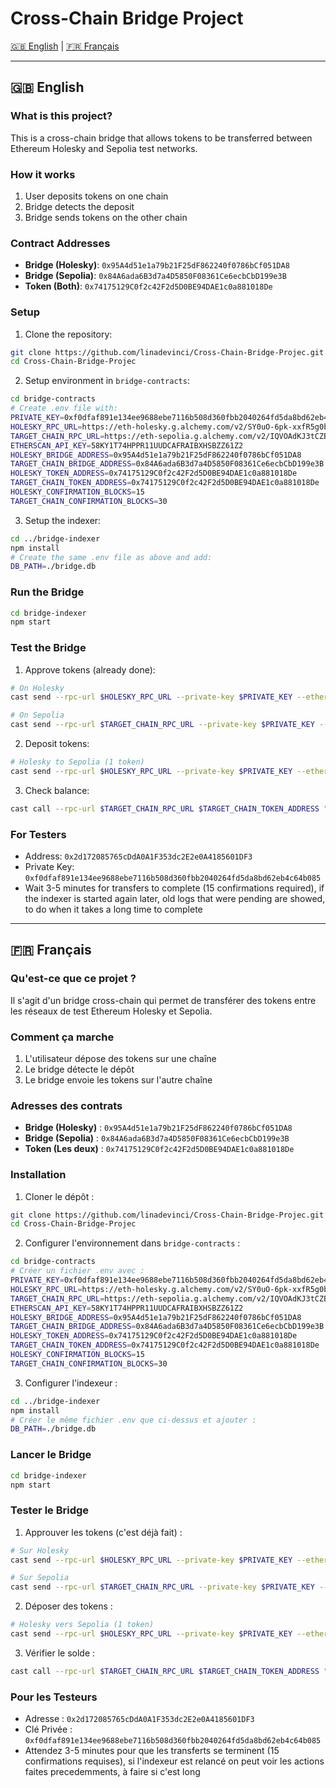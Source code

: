 # Cross-Chain Bridge Project

[🇬🇧 English](#english) | [🇫🇷 Français](#français)

---

<a name="english"></a>
## 🇬🇧 English

### What is this project?

This is a cross-chain bridge that allows tokens to be transferred between Ethereum Holesky and Sepolia test networks.

### How it works

1. User deposits tokens on one chain
2. Bridge detects the deposit
3. Bridge sends tokens on the other chain

### Contract Addresses

* **Bridge (Holesky)**: `0x95A4d51e1a79b21F25dF862240f0786bCf051DA8`
* **Bridge (Sepolia)**: `0x84A6ada6B3d7a4D5850F08361Ce6ecbCbD199e3B`
* **Token (Both)**: `0x74175129C0f2c42F2d5D0BE94DAE1c0a881018De`

### Setup

1. Clone the repository:
```bash
git clone https://github.com/linadevinci/Cross-Chain-Bridge-Projec.git
cd Cross-Chain-Bridge-Projec
```

2. Setup environment in `bridge-contracts`:
```bash
cd bridge-contracts
# Create .env file with:
PRIVATE_KEY=0xf0dfaf891e134ee9688ebe7116b508d360fbb2040264fd5da8bd62eb4c64b085
HOLESKY_RPC_URL=https://eth-holesky.g.alchemy.com/v2/SY0uO-6pk-xxfR5g0bZJ4PBO0CaO22P7
TARGET_CHAIN_RPC_URL=https://eth-sepolia.g.alchemy.com/v2/IQVOAdKJ3tCZBBmZlTchTG43KelVAMe4
ETHERSCAN_API_KEY=58KY1T74HPPR11UUDCAFRAIBXHSBZZ61Z2
HOLESKY_BRIDGE_ADDRESS=0x95A4d51e1a79b21F25dF862240f0786bCf051DA8
TARGET_CHAIN_BRIDGE_ADDRESS=0x84A6ada6B3d7a4D5850F08361Ce6ecbCbD199e3B
HOLESKY_TOKEN_ADDRESS=0x74175129C0f2c42F2d5D0BE94DAE1c0a881018De
TARGET_CHAIN_TOKEN_ADDRESS=0x74175129C0f2c42F2d5D0BE94DAE1c0a881018De
HOLESKY_CONFIRMATION_BLOCKS=15
TARGET_CHAIN_CONFIRMATION_BLOCKS=30
```

3. Setup the indexer:
```bash
cd ../bridge-indexer
npm install
# Create the same .env file as above and add:
DB_PATH=./bridge.db
```

### Run the Bridge

```bash
cd bridge-indexer
npm start
```

### Test the Bridge

1. Approve tokens (already done):
```bash
# On Holesky
cast send --rpc-url $HOLESKY_RPC_URL --private-key $PRIVATE_KEY --etherscan-api-key $ETHERSCAN_API_KEY $HOLESKY_TOKEN_ADDRESS "approve" $HOLESKY_BRIDGE_ADDRESS "1000000000000000000000"

# On Sepolia
cast send --rpc-url $TARGET_CHAIN_RPC_URL --private-key $PRIVATE_KEY --etherscan-api-key $ETHERSCAN_API_KEY $TARGET_CHAIN_TOKEN_ADDRESS "approve" $TARGET_CHAIN_BRIDGE_ADDRESS "1000000000000000000000"
```

2. Deposit tokens:
```bash
# Holesky to Sepolia (1 token)
cast send --rpc-url $HOLESKY_RPC_URL --private-key $PRIVATE_KEY --etherscan-api-key $ETHERSCAN_API_KEY $HOLESKY_BRIDGE_ADDRESS "deposit" $HOLESKY_TOKEN_ADDRESS "1000000000000000000" "0x2d172085765cDdA0A1F353dc2E2e0A4185601DF3"
```

3. Check balance:
```bash
cast call --rpc-url $TARGET_CHAIN_RPC_URL $TARGET_CHAIN_TOKEN_ADDRESS "balanceOf" "0x2d172085765cDdA0A1F353dc2E2e0A4185601DF3"
```

### For Testers

* Address: `0x2d172085765cDdA0A1F353dc2E2e0A4185601DF3`
* Private Key: `0xf0dfaf891e134ee9688ebe7116b508d360fbb2040264fd5da8bd62eb4c64b085`
* Wait 3-5 minutes for transfers to complete (15 confirmations required), if the indexer is started again later, old logs that were pending are showed, to do when it takes a long time to complete 

---

<a name="français"></a>
## 🇫🇷 Français

### Qu'est-ce que ce projet ?

Il s'agit d'un bridge cross-chain qui permet de transférer des tokens entre les réseaux de test Ethereum Holesky et Sepolia.

### Comment ça marche

1. L'utilisateur dépose des tokens sur une chaîne
2. Le bridge détecte le dépôt
3. Le bridge envoie les tokens sur l'autre chaîne

### Adresses des contrats

* **Bridge (Holesky)** : `0x95A4d51e1a79b21F25dF862240f0786bCf051DA8`
* **Bridge (Sepolia)** : `0x84A6ada6B3d7a4D5850F08361Ce6ecbCbD199e3B`
* **Token (Les deux)** : `0x74175129C0f2c42F2d5D0BE94DAE1c0a881018De`

### Installation

1. Cloner le dépôt :
```bash
git clone https://github.com/linadevinci/Cross-Chain-Bridge-Projec.git
cd Cross-Chain-Bridge-Projec
```

2. Configurer l'environnement dans `bridge-contracts` :
```bash
cd bridge-contracts
# Créer un fichier .env avec :
PRIVATE_KEY=0xf0dfaf891e134ee9688ebe7116b508d360fbb2040264fd5da8bd62eb4c64b085
HOLESKY_RPC_URL=https://eth-holesky.g.alchemy.com/v2/SY0uO-6pk-xxfR5g0bZJ4PBO0CaO22P7
TARGET_CHAIN_RPC_URL=https://eth-sepolia.g.alchemy.com/v2/IQVOAdKJ3tCZBBmZlTchTG43KelVAMe4
ETHERSCAN_API_KEY=58KY1T74HPPR11UUDCAFRAIBXHSBZZ61Z2
HOLESKY_BRIDGE_ADDRESS=0x95A4d51e1a79b21F25dF862240f0786bCf051DA8
TARGET_CHAIN_BRIDGE_ADDRESS=0x84A6ada6B3d7a4D5850F08361Ce6ecbCbD199e3B
HOLESKY_TOKEN_ADDRESS=0x74175129C0f2c42F2d5D0BE94DAE1c0a881018De
TARGET_CHAIN_TOKEN_ADDRESS=0x74175129C0f2c42F2d5D0BE94DAE1c0a881018De
HOLESKY_CONFIRMATION_BLOCKS=15
TARGET_CHAIN_CONFIRMATION_BLOCKS=30
```

3. Configurer l'indexeur :
```bash
cd ../bridge-indexer
npm install
# Créer le même fichier .env que ci-dessus et ajouter :
DB_PATH=./bridge.db
```

### Lancer le Bridge

```bash
cd bridge-indexer
npm start
```

### Tester le Bridge

1. Approuver les tokens (c'est déjà fait) :
```bash
# Sur Holesky
cast send --rpc-url $HOLESKY_RPC_URL --private-key $PRIVATE_KEY --etherscan-api-key $ETHERSCAN_API_KEY $HOLESKY_TOKEN_ADDRESS "approve" $HOLESKY_BRIDGE_ADDRESS "1000000000000000000000"

# Sur Sepolia
cast send --rpc-url $TARGET_CHAIN_RPC_URL --private-key $PRIVATE_KEY --etherscan-api-key $ETHERSCAN_API_KEY $TARGET_CHAIN_TOKEN_ADDRESS "approve" $TARGET_CHAIN_BRIDGE_ADDRESS "1000000000000000000000"
```

2. Déposer des tokens :
```bash
# Holesky vers Sepolia (1 token)
cast send --rpc-url $HOLESKY_RPC_URL --private-key $PRIVATE_KEY --etherscan-api-key $ETHERSCAN_API_KEY $HOLESKY_BRIDGE_ADDRESS "deposit" $HOLESKY_TOKEN_ADDRESS "1000000000000000000" "0x2d172085765cDdA0A1F353dc2E2e0A4185601DF3"
```

3. Vérifier le solde :
```bash
cast call --rpc-url $TARGET_CHAIN_RPC_URL $TARGET_CHAIN_TOKEN_ADDRESS "balanceOf" "0x2d172085765cDdA0A1F353dc2E2e0A4185601DF3"
```

### Pour les Testeurs

* Adresse : `0x2d172085765cDdA0A1F353dc2E2e0A4185601DF3`
* Clé Privée : `0xf0dfaf891e134ee9688ebe7116b508d360fbb2040264fd5da8bd62eb4c64b085`
* Attendez 3-5 minutes pour que les transferts se terminent (15 confirmations requises), si l'indexeur est relancé on peut voir les actions faites precedemments, à faire si c'est long
